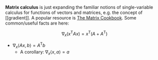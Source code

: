 **Matrix calculus** is just expanding the familiar notions of single-variable calculus for functions of vectors and matrices, e.g. the concept of [[gradient]]. A popular resource is [The Matrix Cookbook](https://www.math.uwaterloo.ca/~hwolkowi/matrixcookbook.pdf). Some common/useful facts are here:

$$
\nabla_x \left( x^\mathsf{T}Ax \right) = x^\mathsf{T}\left(A + A^\mathsf{T} \right)
$$

* $\nabla_x \langle Ax, b \rangle = A^\mathsf{T}b$
    - A corollary: $\nabla_x \langle x, a \rangle = a$